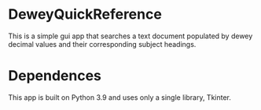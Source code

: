 # DeweyQuickReference
This is a simple gui app that searches a text document populated by dewey decimal values and their corresponding subject headings.

# Dependences
This app is built on Python 3.9 and uses only a single library, Tkinter.
